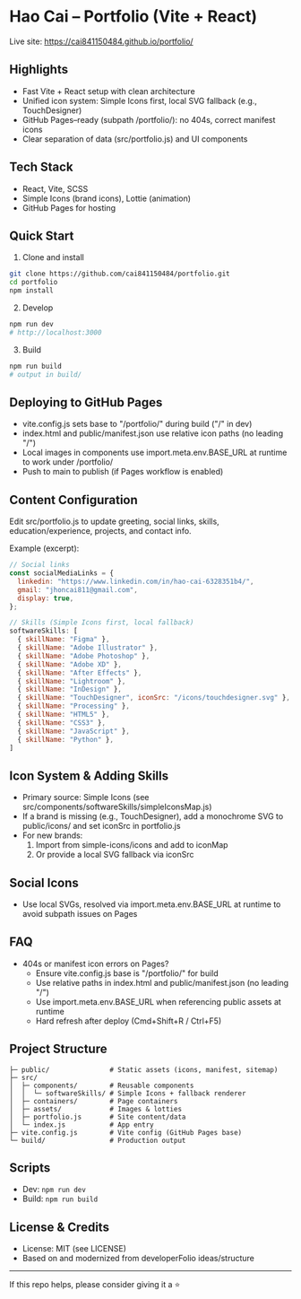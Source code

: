 # Hao Cai – Portfolio (Vite + React)

Live site: https://cai841150484.github.io/portfolio/

## Highlights
- Fast Vite + React setup with clean architecture
- Unified icon system: Simple Icons first, local SVG fallback (e.g., TouchDesigner)
- GitHub Pages–ready (subpath /portfolio/): no 404s, correct manifest icons
- Clear separation of data (src/portfolio.js) and UI components

## Tech Stack
- React, Vite, SCSS
- Simple Icons (brand icons), Lottie (animation)
- GitHub Pages for hosting

## Quick Start
1) Clone and install
```bash
git clone https://github.com/cai841150484/portfolio.git
cd portfolio
npm install
```
2) Develop
```bash
npm run dev
# http://localhost:3000
```
3) Build
```bash
npm run build
# output in build/
```

## Deploying to GitHub Pages
- vite.config.js sets base to "/portfolio/" during build ("/" in dev)
- index.html and public/manifest.json use relative icon paths (no leading "/")
- Local images in components use import.meta.env.BASE_URL at runtime to work under /portfolio/
- Push to main to publish (if Pages workflow is enabled)

## Content Configuration
Edit src/portfolio.js to update greeting, social links, skills, education/experience, projects, and contact info.

Example (excerpt):
```js
// Social links
const socialMediaLinks = {
  linkedin: "https://www.linkedin.com/in/hao-cai-6328351b4/",
  gmail: "jhoncai811@gmail.com",
  display: true,
};

// Skills (Simple Icons first, local fallback)
softwareSkills: [
  { skillName: "Figma" },
  { skillName: "Adobe Illustrator" },
  { skillName: "Adobe Photoshop" },
  { skillName: "Adobe XD" },
  { skillName: "After Effects" },
  { skillName: "Lightroom" },
  { skillName: "InDesign" },
  { skillName: "TouchDesigner", iconSrc: "/icons/touchdesigner.svg" },
  { skillName: "Processing" },
  { skillName: "HTML5" },
  { skillName: "CSS3" },
  { skillName: "JavaScript" },
  { skillName: "Python" },
]
```

## Icon System & Adding Skills
- Primary source: Simple Icons (see src/components/softwareSkills/simpleIconsMap.js)
- If a brand is missing (e.g., TouchDesigner), add a monochrome SVG to public/icons/ and set iconSrc in portfolio.js
- For new brands:
  1) Import from simple-icons/icons and add to iconMap
  2) Or provide a local SVG fallback via iconSrc

## Social Icons
- Use local SVGs, resolved via import.meta.env.BASE_URL at runtime to avoid subpath issues on Pages

## FAQ
- 404s or manifest icon errors on Pages?
  - Ensure vite.config.js base is "/portfolio/" for build
  - Use relative paths in index.html and public/manifest.json (no leading "/")
  - Use import.meta.env.BASE_URL when referencing public assets at runtime
  - Hard refresh after deploy (Cmd+Shift+R / Ctrl+F5)

## Project Structure
```
├─ public/               # Static assets (icons, manifest, sitemap)
├─ src/
│  ├─ components/        # Reusable components
│  │  └─ softwareSkills/ # Simple Icons + fallback renderer
│  ├─ containers/        # Page containers
│  ├─ assets/            # Images & lotties
│  ├─ portfolio.js       # Site content/data
│  └─ index.js           # App entry
├─ vite.config.js        # Vite config (GitHub Pages base)
└─ build/                # Production output
```

## Scripts
- Dev: `npm run dev`
- Build: `npm run build`

## License & Credits
- License: MIT (see LICENSE)
- Based on and modernized from developerFolio ideas/structure

---
If this repo helps, please consider giving it a ⭐️

